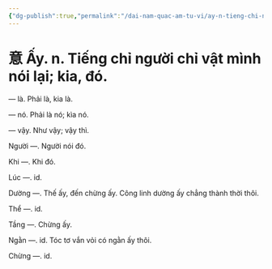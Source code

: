 ```yaml
---
{"dg-publish":true,"permalink":"/dai-nam-quac-am-tu-vi/ay-n-tieng-chi-nguoi-chi-vat-minh-noi-lai-kia-do/","tags":["âm-vị-tự"],"created":"2025-08-15T14:51:54.929+07:00"}
---
```


# 意 Ấy. n. Tiếng chỉ người chỉ vật mình nói lại; kia, đó.

— là. Phải là, kia là.

— nó. Phải là nó; kìa nó.

— vậy. Như vậy; vậy thì.

Người —. Người nói đó.

Khi —. Khi đó.

Lúc —. id.

Dường —. Thế ấy, đến chừng ấy. Công linh dường ấy chẳng thành thời thôi.

Thể —. id.

Tầng —. Chừng ấy.

Ngằn —. id. Tóc tơ vắn vỏi có ngằn ấy thôi.

Chừng —. id.